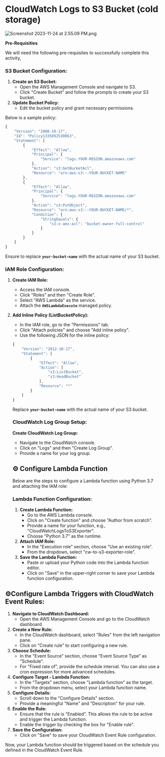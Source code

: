 # CloudWatch Logs to S3 Bucket (cold storage)

![Screenshot 2023-11-24 at 2.55.09 PM.png](../assets/poster.png)

**Pre-Requisities**

We will need the following pre-requisites to successfully complete this activity,

### **S3 Bucket Configuration:**

1. **Create an S3 Bucket:**
    - Open the AWS Management Console and navigate to S3.
    - Click "Create Bucket" and follow the prompts to create your S3 bucket.
2. **Update Bucket Policy:**
    - Edit the bucket policy and grant necessary permissions.

Below is a sample policy:

```jsx
{
    "Version": "2008-10-17",
    "Id": "Policy1335892530063",
    "Statement": [
        {
            "Effect": "Allow",
            "Principal": {
                "Service": "logs.YOUR-REGION.amazonaws.com"
            },
            "Action": "s3:GetBucketAcl",
            "Resource": "arn:aws:s3:::YOUR-BUCKET-NAME"
        },
        {
            "Effect": "Allow",
            "Principal": {
                "Service": "logs.YOUR-REGION.amazonaws.com"
            },
            "Action": "s3:PutObject",
            "Resource": "arn:aws:s3:::YOUR-BUCKET-NAME/*",
            "Condition": {
                "StringEquals": {
                    "s3:x-amz-acl": "bucket-owner-full-control"
                }
            }
        }
    ]
}
```

Ensure to replace **`your-bucket-name`** with the actual name of your S3 bucket.

### **IAM Role Configuration:**

1. **Create IAM Role:**
    - Access the IAM console.
    - Click "Roles" and then "Create Role".
    - Select "AWS Lambda" as the service.
    - Attach the **`AWSLambdaExecute`** managed policy.
2. **Add Inline Policy (ListBucketPolicy):**
    - In the IAM role, go to the "Permissions" tab.
    - Click "Attach policies" and choose "Add inline policy".
    - Use the following JSON for the inline policy:
    
    ```jsx
    {
        "Version": "2012-10-17",
        "Statement": [
            {
                "Effect": "Allow",
                "Action": [
                    "s3:ListBucket",
                    "s3:HeadBucket"
                ],
                "Resource": "*"
            }
        ]
    }
    ```
    
    Replace **`your-bucket-name`** with the actual name of your S3 bucket.
    
    ### **CloudWatch Log Group Setup:**
    
    **Create CloudWatch Log Group:**
    
    - Navigate to the CloudWatch console.
    - Click on "Logs" and then "Create Log Group".
    - Provide a name for your log group.
    
    ## ⚙️ **Configure Lambda Function**
    
    Below are the steps to configure a Lambda function using Python 3.7 and attaching the IAM role:
    
    ### **Lambda Function Configuration:**
    
    1. **Create Lambda Function:**
        - Go to the AWS Lambda console.
        - Click on "Create function" and choose "Author from scratch".
        - Provide a name for your function, e.g., "CloudWatchLogsToS3Exporter".
        - Choose "Python 3.7" as the runtime.
    2. **Attach IAM Role:**
        - In the "Execution role" section, choose "Use an existing role".
        - From the dropdown, select "cw-to-s3-exporter-role".
    3. **Save the Lambda Function:**
        - Paste or upload your Python code into the Lambda function editor.
        - Click on "Save" in the upper-right corner to save your Lambda function configuration.

## ⚙️**Configure Lambda Triggers with CloudWatch Event Rules:**

1. **Navigate to CloudWatch Dashboard:**
    - Open the AWS Management Console and go to the CloudWatch dashboard.
2. **Create a New Rule:**
    - In the CloudWatch dashboard, select "Rules" from the left navigation pane.
    - Click on "Create rule" to start configuring a new rule.
3. **Choose Schedule:**
    - In the "Event Source" section, choose "Event Source Type" as "Schedule".
    - For "Fixed rate of", provide the schedule interval. You can also use a cron expression for more advanced schedules.
4. **Configure Target - Lambda Function:**
    - In the "Targets" section, choose "Lambda function" as the target.
    - From the dropdown menu, select your Lambda function name.
5. **Configure Details:**
    - Scroll down to the "Configure Details" section.
    - Provide a meaningful "Name" and "Description" for your rule.
6. **Enable the Rule:**
    - Ensure that the rule is "Enabled". This allows the rule to be active and trigger the Lambda function.
    - Enable the trigger by checking the box for "Enable rule".
7. **Save the Configuration:**
    - Click on "Save" to save your CloudWatch Event Rule configuration.

Now, your Lambda function should be triggered based on the schedule you defined in the CloudWatch Event Rule.